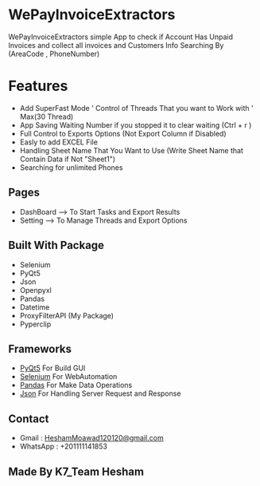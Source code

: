 # WePayInvoiceExtractors
WePayInvoiceExtractors simple App to check if Account Has Unpaid Invoices and collect all invoices and Customers Info
Searching By (AreaCode , PhoneNumber)


# Features 

* Add SuperFast Mode ' Control of Threads That you want to Work with ' Max(30 Thread)
* App Saving Waiting Number if you stopped it to clear waiting (Ctrl + r )
* Full Control to Exports Options (Not Export Column if Disabled)
* Easly to add EXCEL File 
* Handling Sheet Name That You Want to Use (Write Sheet Name that Contain Data if Not "Sheet1")
* Searching for unlimited Phones 

## Pages

* DashBoard --> To Start Tasks and Export Results 
* Setting --> To Manage Threads and Export Options


## Built With Package

* Selenium 
* PyQt5
* Json
* Openpyxl
* Pandas
* Datetime
* ProxyFilterAPI (My Package)
* Pyperclip



## Frameworks 
* [PyQt5](https://doc.qt.io/qtforpython/)   For Build GUI 
* [Selenium](https://www.selenium.dev/)     For WebAutomation 
* [Pandas](https://pandas.pydata.org/) For Make Data Operations
* [Json](https://www.json.org/json-en.html) For Handling Server Request and Response


## Contact 

* Gmail : HeshamMoawad120120@gmail.com
* WhatsApp : +201111141853


## Made By K7_Team Hesham